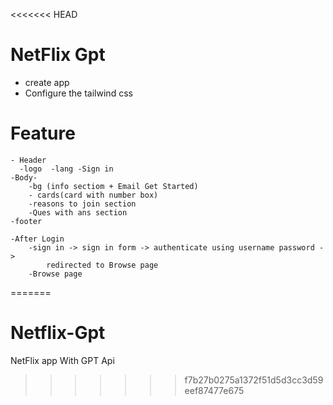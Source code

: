 <<<<<<< HEAD
# NetFlix Gpt
  - create app 
  - Configure the tailwind css 

# Feature 
    - Header 
      -logo  -lang -Sign in
    -Body-
        -bg (info sectiom + Email Get Started)
        - cards(card with number box)
        -reasons to join section 
        -Ques with ans section 
    -footer

    -After Login 
        -sign in -> sign in form -> authenticate using username password -> 
            redirected to Browse page
        -Browse page 
            
=======
# Netflix-Gpt
NetFlix app With GPT Api
>>>>>>> f7b27b0275a1372f51d5d3cc3d59eef87477e675
